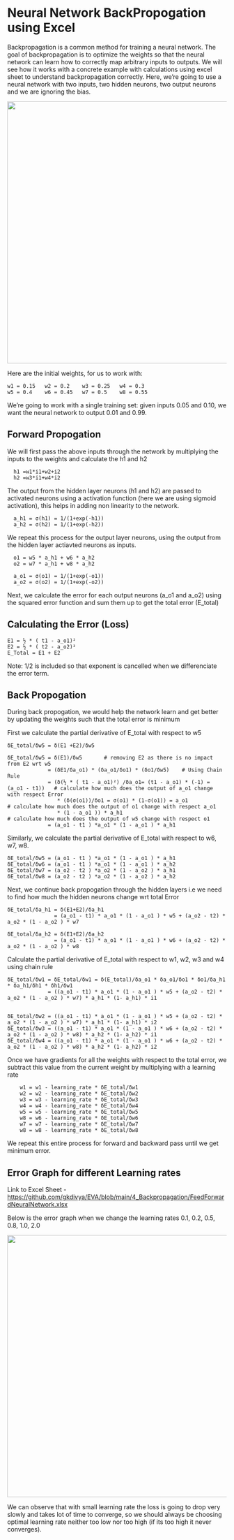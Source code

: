 # Neural Network BackPropogation using Excel

Backpropagation is a common method for training a neural network. The goal of backpropagation is to optimize the weights so that the neural network can learn how to correctly map arbitrary inputs to outputs. We will see how it works with a concrete example with calculations using excel sheet to understand backpropagation correctly. Here, we’re going to use a neural network with two inputs, two hidden neurons, two output neurons and we are ignoring the bias.

<img src="https://user-images.githubusercontent.com/32029699/119680995-4db7e500-be5f-11eb-9155-0776e889dc24.PNG" width="600">

Here are the initial weights, for us to work with:

    w1 = 0.15	w2 = 0.2	w3 = 0.25	w4 = 0.3
    w5 = 0.4	w6 = 0.45	w7 = 0.5	w8 = 0.55



We’re going to work with a single training set: given inputs 0.05 and 0.10, we want the neural network to output 0.01 and 0.99.

## Forward Propogation

We will first pass the above inputs through the network by multiplying the inputs to the weights and calculate the h1 and h2
    
      h1 =w1*i1+w2+i2
      h2 =w3*i1+w4*i2
      
The output from the hidden layer neurons (h1 and h2) are passed to activated neurons using a activation function (here we are using sigmoid activation), this helps in adding non linearity to the network.

      a_h1 = σ(h1) = 1/(1+exp(-h1))
      a_h2 = σ(h2) = 1/(1+exp(-h2))

We repeat this process for the output layer neurons, using the output from the hidden layer actiavted neurons as inputs.

      o1 = w5 * a_h1 + w6 * a_h2
      o2 = w7 * a_h1 + w8 * a_h2
      
      a_o1 = σ(o1) = 1/(1+exp(-o1))
      a_o2 = σ(o2) = 1/(1+exp(-o2))
      
Next, we calculate the error for each output neurons (a_o1 and a_o2) using the squared error function and sum them up to get the total error (E_total)

## Calculating the Error (Loss)
      
    E1 = ½ * ( t1 - a_o1)²
    E2 = ½ * ( t2 - a_o2)²
    E_Total = E1 + E2

Note:  1/2 is included so that exponent is cancelled when we differenciate the error term.
    
## Back Propogation

During back propogation, we would help the network learn and get better by updating the weights such that the total error is minimum

First we calculate the partial derivative of E_total with respect to w5 

    δE_total/δw5 = δ(E1 +E2)/δw5
    
    δE_total/δw5 = δ(E1)/δw5       # removing E2 as there is no impact from E2 wrt w5	
                 = (δE1/δa_o1) * (δa_o1/δo1) * (δo1/δw5)	# Using Chain Rule
                 = (δ(½ * ( t1 - a_o1)²) /δa_o1= (t1 - a_o1) * (-1) = (a_o1 - t1))   # calculate how much does the output of a_o1 change with respect Error
                    * (δ(σ(o1))/δo1 = σ(o1) * (1-σ(o1)) = a_o1                       # calculate how much does the output of o1 change with respect a_o1
                    * (1 - a_o1 )) * a_h1                                            # calculate how much does the output of w5 change with respect o1
                 = (a_o1 - t1 ) *a_o1 * (1 - a_o1 ) * a_h1


Similarly, we calculate the partial derivative of E_total with respect to w6, w7, w8.

    δE_total/δw5 = (a_o1 - t1 ) *a_o1 * (1 - a_o1 ) * a_h1
    δE_total/δw6 = (a_o1 - t1 ) *a_o1 * (1 - a_o1 ) * a_h2
    δE_total/δw7 = (a_o2 - t2 ) *a_o2 * (1 - a_o2 ) * a_h1
    δE_total/δw8 = (a_o2 - t2 ) *a_o2 * (1 - a_o2 ) * a_h2


Next, we continue back propogation through the hidden layers i.e we need to find how much the hidden neurons change wrt total Error

    δE_total/δa_h1 = δ(E1+E2)/δa_h1 
                   = (a_o1 - t1) * a_o1 * (1 - a_o1 ) * w5 + (a_o2 - t2) * a_o2 * (1 - a_o2 ) * w7
                   
    δE_total/δa_h2 = δ(E1+E2)/δa_h2 
                   = (a_o1 - t1) * a_o1 * (1 - a_o1 ) * w6 + (a_o2 - t2) * a_o2 * (1 - a_o2 ) * w8
                   
Calculate the partial derivative of E_total with respect to w1, w2, w3 and w4 using chain rule   

    δE_total/δw1 = δE_total/δw1 = δ(E_total)/δa_o1 * δa_o1/δo1 * δo1/δa_h1 * δa_h1/δh1 * δh1/δw1
                 = ((a_o1 - t1) * a_o1 * (1 - a_o1 ) * w5 + (a_o2 - t2) * a_o2 * (1 - a_o2 ) * w7) * a_h1 * (1- a_h1) * i1
                 
    
    δE_total/δw2 = ((a_o1 - t1) * a_o1 * (1 - a_o1 ) * w5 + (a_o2 - t2) * a_o2 * (1 - a_o2 ) * w7) * a_h1 * (1- a_h1) * i2
    δE_total/δw3 = ((a_o1 - t1) * a_o1 * (1 - a_o1 ) * w6 + (a_o2 - t2) * a_o2 * (1 - a_o2 ) * w8) * a_h2 * (1- a_h2) * i1
    δE_total/δw4 = ((a_o1 - t1) * a_o1 * (1 - a_o1 ) * w6 + (a_o2 - t2) * a_o2 * (1 - a_o2 ) * w8) * a_h2 * (1- a_h2) * i2


Once we have gradients for all the weights with respect to the total error, we subtract this value from the current weight by multiplying with a learning rate

        w1 = w1 - learning_rate * δE_total/δw1
        w2 = w2 - learning_rate * δE_total/δw2
        w3 = w3 - learning_rate * δE_total/δw3
        w4 = w4 - learning_rate * δE_total/δw4
        w5 = w5 - learning_rate * δE_total/δw5
        w8 = w6 - learning_rate * δE_total/δw6
        w7 = w7 - learning_rate * δE_total/δw7
        w8 = w8 - learning_rate * δE_total/δw8

We repeat this entire process for forward and backward pass until we get minimum error.


## Error Graph for different Learning rates

Link to Excel Sheet - https://github.com/gkdivya/EVA/blob/main/4_Backpropagation/FeedForwardNeuralNetwork.xlsx

Below is the error graph when we change the learning rates 0.1, 0.2, 0.5, 0.8, 1.0, 2.0



<img src="https://user-images.githubusercontent.com/42609155/119750792-a31fe080-beb7-11eb-948a-fe1f6d4c74c7.png" width="600">

We can observe that with small learning rate the loss is going to drop very slowly and takes lot of time to converge, so we should always be choosing optimal learning rate neither too low nor too high (if its too high it never converges).




